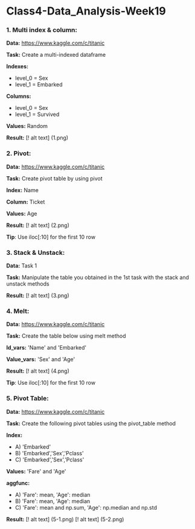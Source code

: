 # Class4-Data_Analysis-Week19

### 1. Multi index & column:

__Data:__ https://www.kaggle.com/c/titanic

__Task:__ Create a multi-indexed dataframe

__Indexes:__
* level_0 = Sex
* level_1 = Embarked

__Columns:__
*  level_0 = Sex
*  level_1 = Survived

__Values:__ Random

__Result:__
[! alt text] (1.png) 


### 2. Pivot:

__Data:__ https://www.kaggle.com/c/titanic

__Task:__ Create pivot table by using pivot

__Index:__ Name

__Column:__ Ticket

__Values:__ Age

__Result:__
[! alt text] (2.png) 

__Tip__: Use iloc[:10] for the first 10 row


### 3. Stack & Unstack:

__Data:__ Task 1

__Task:__ Manipulate the table you obtained in the 1st task with the stack and unstack methods

__Result:__
[! alt text] (3.png) 


### 4. Melt:

__Data:__ https://www.kaggle.com/c/titanic

__Task:__ Create the table below using melt method

__Id_vars:__ 'Name' and 'Embarked'

__Value_vars:__ 'Sex' and 'Age'

__Result:__
[! alt text] (4.png) 

__Tip__: Use iloc[:10] for the first 10 row


### 5. Pivot Table:

__Data:__ https://www.kaggle.com/c/titanic

__Task:__ Create the following pivot tables using the pivot_table method

__Index:__ 
* A) 'Embarked'
* B) 'Embarked','Sex','Pclass'
* C) 'Embarked','Sex','Pclass'

__Values:__ 'Fare' and 'Age'

__aggfunc:__
* A) 'Fare': mean, 'Age': median
* B) 'Fare': mean, 'Age': median
* C) 'Fare': mean and np.sum, 'Age': np.median and np.std

__Result:__
[! alt text] (5-1.png) 
[! alt text] (5-2.png) 